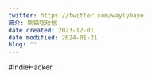```yaml
---
twitter: https://twitter.com/waylybaye
简介: 熊猫吃短信
date created: 2023-12-01
date modified: 2024-01-21
blog: ""
---
```

#IndieHacker 
